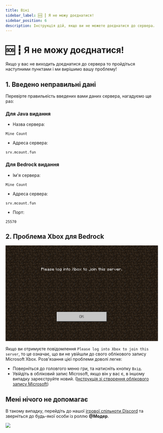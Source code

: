 ```yaml
---
title: Вікі
sidebar_label: 🆘 ┇ Я не можу доєднатися!
sidebar_position: 6
description: Інструкція дій, якщо ви не можете доєднатися до сервера.
---
```

# 🆘 ┇ Я не можу доєднатися!

Якщо у вас не виходить доєднатися до сервера то пройдіться наступними пунктами і ми вирішимо вашу проблему!

## 1. Введено неправильні дані

Перевірте правильеість введених вами даних сервера, нагадуємо ще раз:

### Для Java видання

* Назва сервера:

```text
Mine Count
```

* Адреса сервера:

```text
srv.mcount.fun
```

### Для Bedrock видання

* Ім'я сервера:

```text
Mine Count
```

* Адреса сервера:

```text
srv.mcount.fun
```

* Порт:

```text
25570
```

## 2. Проблема Xbox для Bedrock

![1708296359510](image/cant-join/1708296359510.png)

Якщо ви отримуєте повідомлення `Please log into Xbox to join this server`, то це означає, що ви не увійшли до свого облікового запису Microsoft Xbox. Розв'язання цієї проблеми доволі легке:

* Поверніться до головгого меню гри, та натисніть кнопку `Вхід`.
* Увійдіть в обліковий запис Microsoft, якщо він у вас є, в іншому випадку зареєструйте новий. ([Інструкція зі створення облікового запису Microsoft](https://support.microsoft.com/uk-ua/account-billing/%D1%81%D1%82%D0%B2%D0%BE%D1%80%D0%B5%D0%BD%D0%BD%D1%8F-%D0%BE%D0%B1%D0%BB%D1%96%D0%BA%D0%BE%D0%B2%D0%BE%D0%B3%D0%BE-%D0%B7%D0%B0%D0%BF%D0%B8%D1%81%D1%83-microsoft-a84675c3-3e9e-17cf-2911-3d56b15c0aaf))

## Мені нічого не допомагає

В такому випадку, перейдіть до нашої [ігрової спільноти Discord](https://discord.gg/TYs8FjvzFf) та зверніться до будь-якої особи із роллю  **@Модер**.

[![](https://invidget.switchblade.xyz/TYs8FjvzFf?theme=dark)](https://discord.gg/TYs8FjvzFf)
